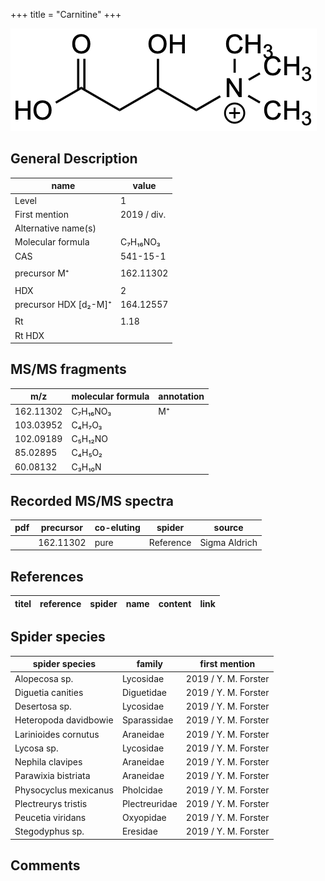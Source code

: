 +++
title = "Carnitine"
+++

![](/img/Carnitine.png)

## General Description

| name                  | value       |
|-----------------------|-------------|
| Level                 | 1           |
| First mention         | 2019 / div. |
| Alternative name(s)   |             |
| Molecular formula     | C₇H₁₆NO₃    |
| CAS                   | 541-15-1    |
|                       |             |
| precursor M⁺          | 162.11302   |
|                       |             |
| HDX                   | 2           |
| precursor HDX [d₂-M]⁺ | 164.12557   |
|                       |             |
| Rt                    | 1.18        |
| Rt HDX                |             |

## MS/MS fragments

| m/z       | molecular formula | annotation |
|-----------|-------------------|------------|
| 162.11302 | C₇H₁₆NO₃          | M⁺         |
| 103.03952 | C₄H₇O₃            |            |
| 102.09189 | C₅H₁₂NO           |            |
| 85.02895  | C₄H₅O₂            |            |
| 60.08132  | C₃H₁₀N            |            |

## Recorded MS/MS spectra

| pdf | precursor | co-eluting | spider    | source        |
|-----|-----------|------------|-----------|---------------|
|     | 162.11302 | pure       | Reference | Sigma Aldrich |


## References

| titel  | reference | spider | name | content | link |
|--------|-----------|--------|------|---------|------|


## Spider species

| spider species        | family        | first mention        |
|-----------------------|---------------|----------------------|
| Alopecosa sp.         | Lycosidae     | 2019 / Y. M. Forster |
| Diguetia canities     | Diguetidae    | 2019 / Y. M. Forster |
| Desertosa sp.         | Lycosidae     | 2019 / Y. M. Forster |
| Heteropoda davidbowie | Sparassidae   | 2019 / Y. M. Forster |
| Larinioides cornutus  | Araneidae     | 2019 / Y. M. Forster |
| Lycosa sp.            | Lycosidae     | 2019 / Y. M. Forster |
| Nephila clavipes      | Araneidae     | 2019 / Y. M. Forster |
| Parawixia bistriata   | Araneidae     | 2019 / Y. M. Forster |
| Physocyclus mexicanus | Pholcidae     | 2019 / Y. M. Forster |
| Plectreurys tristis   | Plectreuridae | 2019 / Y. M. Forster |
| Peucetia viridans     | Oxyopidae     | 2019 / Y. M. Forster |
| Stegodyphus sp.       | Eresidae      | 2019 / Y. M. Forster |


## Comments